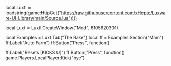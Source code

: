 local Luxtl =
loadstring(game:HttpGet("https://raw.githubusercontent.com/xHeptc/Luxware-UI-Library/main/Source.lua"))() 
  
local Luxt = Luxtl.CreateWindow("Mod", 6105620301)    

local Examples = Luxt:Tab("The Rake") 
local ff = Examples:Section("Mam") 
ff:Label("Auto Farm")
ff:Button("Press", function()

ff:Label("Resets [KICKS U]")
ff:Button("Press", function()
game.Players.LocalPlayer:Kick("bye")




